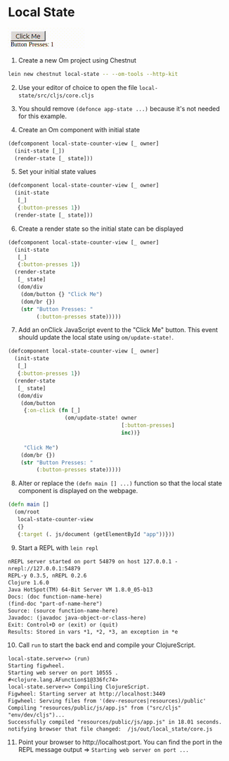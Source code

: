 # Local State

![alt text](preview.gif "Preview Image GIF")

1) Create a new Om project using Chestnut

```bash
lein new chestnut local-state -- --om-tools --http-kit
```

2) Use your editor of choice to open the file `local-state/src/cljs/core.cljs`

3) You should remove `(defonce app-state ...)` because it's not needed for this example.

4) Create an Om component with initial state

```clojure
(defcomponent local-state-counter-view [_ owner]
  (init-state [_])
  (render-state [_ state]))
```

5) Set your initial state values

```clojure
(defcomponent local-state-counter-view [_ owner]
  (init-state
   [_]
   {:button-presses 1})
  (render-state [_ state]))
```

6) Create a render state so the initial state can be displayed

```clojure
(defcomponent local-state-counter-view [_ owner]
  (init-state
   [_]
   {:button-presses 1})
  (render-state
   [_ state]
   (dom/div
    (dom/button {} "Click Me")
    (dom/br {})
    (str "Button Presses: "
         (:button-presses state)))))

```

7) Add an onClick JavaScript event to the "Click Me" button. This event should update the local state using `om/update-state!`.

```clojure
(defcomponent local-state-counter-view [_ owner]
  (init-state
   [_]
   {:button-presses 1})
  (render-state
   [_ state]
   (dom/div
    (dom/button
     {:on-click (fn [_]
                  (om/update-state! owner
                                    [:button-presses]
                                    inc))}

     "Click Me")
    (dom/br {})
    (str "Button Presses: "
         (:button-presses state)))))

```

8) Alter or replace the `(defn main [] ...)` function so that the local state component is displayed on the webpage.

```clojure
(defn main []
  (om/root
   local-state-counter-view
   {}
   {:target (. js/document (getElementById "app"))}))
```

9) Start a REPL with `lein repl`

```
nREPL server started on port 54879 on host 127.0.0.1 - nrepl://127.0.0.1:54879
REPL-y 0.3.5, nREPL 0.2.6
Clojure 1.6.0
Java HotSpot(TM) 64-Bit Server VM 1.8.0_05-b13
Docs: (doc function-name-here)
(find-doc "part-of-name-here")
Source: (source function-name-here)
Javadoc: (javadoc java-object-or-class-here)
Exit: Control+D or (exit) or (quit)
Results: Stored in vars *1, *2, *3, an exception in *e
```

10) Call `run` to start the back end and compile your ClojureScript.

```
local-state.server=> (run)
Starting figwheel.
Starting web server on port 10555 .
#<clojure.lang.AFunction$1@336fc74>
local-state.server=> Compiling ClojureScript.
Figwheel: Starting server at http://localhost:3449
Figwheel: Serving files from '(dev-resources|resources)/public'
Compiling "resources/public/js/app.js" from ("src/cljs" "env/dev/cljs")...
Successfully compiled "resources/public/js/app.js" in 18.01 seconds.
notifying browser that file changed:  /js/out/local_state/core.js
```

11) Point your browser to http://localhost:port. You can find the port in the REPL message output =>  `Starting web server on port ...`
